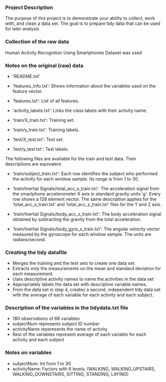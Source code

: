 ### Project Description
 
  The purpose of this project is to demonstrate your ability to collect, work with, and clean a data set. The goal is to prepare tidy data that can be used for later analysis

### Collection of the raw data
  Human Activity Recognition Using Smartphones Dataset was used

### Notes on the original (raw) data
 - 'README.txt'

 - 'features_info.txt': Shows information about the variables used on the feature vector.

 - 'features.txt': List of all features.

 - 'activity_labels.txt': Links the class labels with their activity name.

 - 'train/X_train.txt': Training set.

 - 'train/y_train.txt': Training labels.

 - 'test/X_test.txt': Test set.

 - 'test/y_test.txt': Test labels.

The following files are available for the train and test data. Their descriptions are equivalent. 

 - 'train/subject_train.txt': Each row identifies the subject who performed the activity for each window sample. Its range is from 1 to 30. 

 - 'train/Inertial Signals/total_acc_x_train.txt': The acceleration signal from the smartphone accelerometer X axis in standard gravity units 'g'. Every row shows a 128 element vector. The same description applies for the 'total_acc_x_train.txt' and 'total_acc_z_train.txt' files for the Y and Z axis. 

 - 'train/Inertial Signals/body_acc_x_train.txt': The body acceleration signal obtained by subtracting the gravity from the total acceleration. 

 - 'train/Inertial Signals/body_gyro_x_train.txt': The angular velocity vector measured by the gyroscope for each window sample. The units are radians/second. 

### Creating the tidy datafile
 - Merges the training and the test sets to create one data set.
 - Extracts only the measurements on the mean and standard deviation for each measurement. 
 - Uses descriptive activity names to name the activities in the data set
 - Appropriately labels the data set with descriptive variable names. 
 - From the data set in step 4, creates a second, independent tidy data set with the average of each variable for each activity and each subject.

### Description of the variables in the tidydata.txt file
 - 180 observations of  68 variables
 - subjectNum represents subject ID number
 - activityName reperesents the name of activity 
 - Rest of the variables represent average of each variable for each activity and each subject

### Notes on variables
- subjectNum: Int from 1 to 30
- activityName: Factors with 6 levels; (WALKING, WALKING_UPSTAIRS, WALKING_DOWNSTAIRS, SITTING, STANDING, LAYING)
